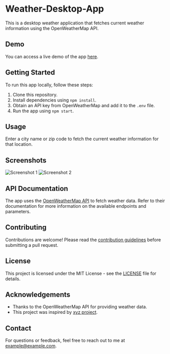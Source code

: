 # Weather-Desktop-App

This is a desktop weather application that fetches current weather information using the OpenWeatherMap API.

## Demo

You can access a live demo of the app [here](https://example.com).

## Getting Started

To run this app locally, follow these steps:

1. Clone this repository.
2. Install dependencies using `npm install`.
3. Obtain an API key from OpenWeatherMap and add it to the `.env` file.
4. Run the app using `npm start`.

## Usage

Enter a city name or zip code to fetch the current weather information for that location.

## Screenshots

![Screenshot 1](/screenshots/screenshot1.png)
![Screenshot 2](/screenshots/screenshot2.png)

## API Documentation

The app uses the [OpenWeatherMap API](https://openweathermap.org/api) to fetch weather data. Refer to their documentation for more information on the available endpoints and parameters.

## Contributing

Contributions are welcome! Please read the [contribution guidelines](CONTRIBUTING.md) before submitting a pull request.

## License

This project is licensed under the MIT License - see the [LICENSE](LICENSE) file for details.

## Acknowledgements

- Thanks to the OpenWeatherMap API for providing weather data.
- This project was inspired by [xyz project](https://example.com).

## Contact

For questions or feedback, feel free to reach out to me at example@example.com.
